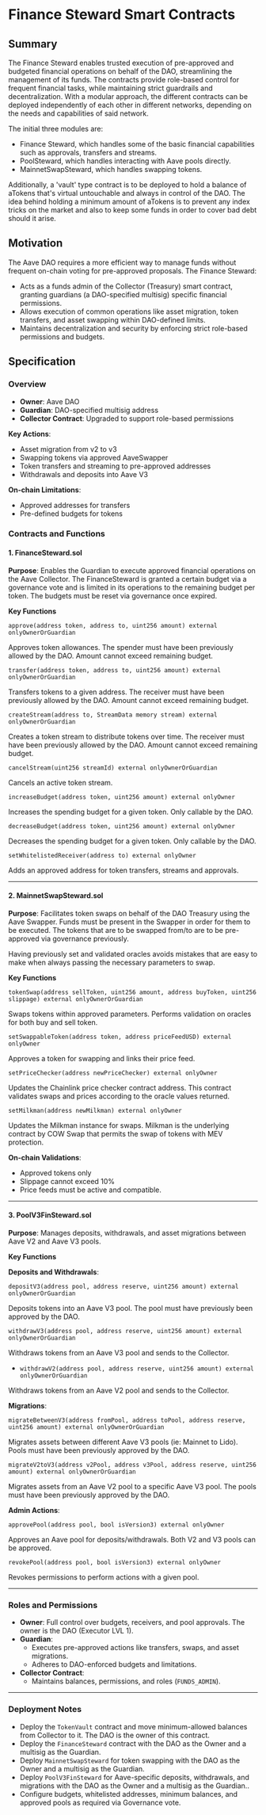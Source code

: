 # Finance Steward Smart Contracts

## Summary

The Finance Steward enables trusted execution of pre-approved and budgeted financial operations on behalf of the DAO, streamlining the management of its funds. The contracts provide role-based control for frequent financial tasks, while maintaining strict guardrails and decentralization. With a modular approach, the different contracts can be deployed independently of each other in different networks, depending on the needs and capabilities of said network.

The initial three modules are:

- Finance Steward, which handles some of the basic financial capabilities such as approvals, transfers and streams.
- PoolSteward, which handles interacting with Aave pools directly.
- MainnetSwapSteward, which handles swapping tokens.

Additionally, a 'vault' type contract is to be deployed to hold a balance of aTokens that's virtual untouchable and always in control of the DAO. The idea behind holding a minimum amount of aTokens is to prevent any index tricks on the market and also to keep some funds in order to cover bad debt should it arise.

## Motivation

The Aave DAO requires a more efficient way to manage funds without frequent on-chain voting for pre-approved proposals. The Finance Steward:

- Acts as a funds admin of the Collector (Treasury) smart contract, granting guardians (a DAO-specified multisig) specific financial permissions.
- Allows execution of common operations like asset migration, token transfers, and asset swapping within DAO-defined limits.
- Maintains decentralization and security by enforcing strict role-based permissions and budgets.

## Specification

### Overview

- **Owner**: Aave DAO
- **Guardian**: DAO-specified multisig address
- **Collector Contract**: Upgraded to support role-based permissions

**Key Actions**:

- Asset migration from v2 to v3
- Swapping tokens via approved AaveSwapper
- Token transfers and streaming to pre-approved addresses
- Withdrawals and deposits into Aave V3

**On-chain Limitations**:

- Approved addresses for transfers
- Pre-defined budgets for tokens

### Contracts and Functions

#### 1. FinanceSteward.sol

**Purpose**: Enables the Guardian to execute approved financial operations on the Aave Collector. The FinanceSteward is granted a certain budget via a governance vote and is limited in its operations to the remaining budget per token. The budgets must be reset via governance once expired.

**Key Functions**

`approve(address token, address to, uint256 amount) external onlyOwnerOrGuardian`

Approves token allowances. The spender must have been previously allowed by the DAO. Amount cannot exceed remaining budget.

`transfer(address token, address to, uint256 amount) external onlyOwnerOrGuardian`

Transfers tokens to a given address. The receiver must have been previously allowed by the DAO. Amount cannot exceed remaining budget.

`createStream(address to, StreamData memory stream) external onlyOwnerOrGuardian`

Creates a token stream to distribute tokens over time. The receiver must have been previously allowed by the DAO. Amount cannot exceed remaining budget.

`cancelStream(uint256 streamId) external onlyOwnerOrGuardian`

Cancels an active token stream.

`increaseBudget(address token, uint256 amount) external onlyOwner`

Increases the spending budget for a given token. Only callable by the DAO.

`decreaseBudget(address token, uint256 amount) external onlyOwner`

Decreases the spending budget for a given token. Only callable by the DAO.

`setWhitelistedReceiver(address to) external onlyOwner`

Adds an approved address for token transfers, streams and approvals.

---

#### 2. MainnetSwapSteward.sol

**Purpose**: Facilitates token swaps on behalf of the DAO Treasury using the Aave Swapper. Funds must be present in the Swapper in order for them to be executed. The tokens that are to be swapped from/to are to be pre-approved via governance previously.

Having previously set and validated oracles avoids mistakes that are easy to make when always passing the necessary parameters to swap.

**Key Functions**

`tokenSwap(address sellToken, uint256 amount, address buyToken, uint256 slippage) external onlyOwnerOrGuardian`

Swaps tokens within approved parameters. Performs validation on oracles for both buy and sell token.

`setSwappableToken(address token, address priceFeedUSD) external onlyOwner`

Approves a token for swapping and links their price feed.

`setPriceChecker(address newPriceChecker) external onlyOwner`

Updates the Chainlink price checker contract address. This contract validates swaps and prices according to the oracle values returned.

`setMilkman(address newMilkman) external onlyOwner`

Updates the Milkman instance for swaps. Milkman is the underlying contract by COW Swap that permits the swap of tokens with MEV protection.

**On-chain Validations**:

- Approved tokens only
- Slippage cannot exceed 10%
- Price feeds must be active and compatible.

---

#### 3. PoolV3FinSteward.sol

**Purpose**: Manages deposits, withdrawals, and asset migrations between Aave V2 and Aave V3 pools.

**Key Functions**

**Deposits and Withdrawals**:

`depositV3(address pool, address reserve, uint256 amount) external onlyOwnerOrGuardian`

Deposits tokens into an Aave V3 pool. The pool must have previously been approved by the DAO.

`withdrawV3(address pool, address reserve, uint256 amount) external onlyOwnerOrGuardian`

Withdraws tokens from an Aave V3 pool and sends to the Collector.

- `withdrawV2(address pool, address reserve, uint256 amount) external onlyOwnerOrGuardian`

Withdraws tokens from an Aave V2 pool and sends to the Collector.

**Migrations**:

`migrateBetweenV3(address fromPool, address toPool, address reserve, uint256 amount) external onlyOwnerOrGuardian`

Migrates assets between different Aave V3 pools (ie: Mainnet to Lido). Pools must have been previously approved by the DAO.

`migrateV2toV3(address v2Pool, address v3Pool, address reserve, uint256 amount) external onlyOwnerOrGuardian`

Migrates assets from an Aave V2 pool to a specific Aave V3 pool. The pools must have been previously approved by the DAO.

**Admin Actions**:

`approvePool(address pool, bool isVersion3) external onlyOwner`

Approves an Aave pool for deposits/withdrawals. Both V2 and V3 pools can be approved.

`revokePool(address pool, bool isVersion3) external onlyOwner`

Revokes permissions to perform actions with a given pool.

---

### Roles and Permissions

- **Owner**: Full control over budgets, receivers, and pool approvals. The owner is the DAO (Executor LVL 1).
- **Guardian**:
  - Executes pre-approved actions like transfers, swaps, and asset migrations.
  - Adheres to DAO-enforced budgets and limitations.
- **Collector Contract**:
  - Maintains balances, permissions, and roles (`FUNDS_ADMIN`).

---

### Deployment Notes

- Deploy the `TokenVault` contract and move minimum-allowed balances from Collector to it. The DAO is the owner of this contract.
- Deploy the `FinanceSteward` contract with the DAO as the Owner and a multisig as the Guardian.
- Deploy `MainnetSwapSteward` for token swapping with the DAO as the Owner and a multisig as the Guardian.
- Deploy `PoolV3FinSteward` for Aave-specific deposits, withdrawals, and migrations with the DAO as the Owner and a multisig as the Guardian..
- Configure budgets, whitelisted addresses, minimum balances, and approved pools as required via Governance vote.
